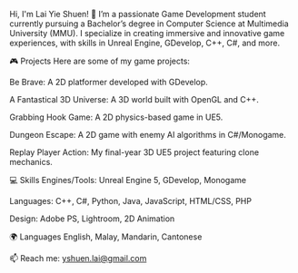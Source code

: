 Hi, I'm Lai Yie Shuen! 👋
I’m a passionate Game Development student currently pursuing a Bachelor’s degree in Computer Science at Multimedia University (MMU). I specialize in creating immersive and innovative game experiences, with skills in Unreal Engine, GDevelop, C++, C#, and more.

🎮 Projects
Here are some of my game projects:

Be Brave: A 2D platformer developed with GDevelop.

A Fantastical 3D Universe: A 3D world built with OpenGL and C++.

Grabbing Hook Game: A 2D physics-based game in UE5.

Dungeon Escape: A 2D game with enemy AI algorithms in C#/Monogame.

Replay Player Action: My final-year 3D UE5 project featuring clone mechanics.

💻 Skills
Engines/Tools: Unreal Engine 5, GDevelop, Monogame

Languages: C++, C#, Python, Java, JavaScript, HTML/CSS, PHP

Design: Adobe PS, Lightroom, 2D Animation

🌍 Languages
English, Malay, Mandarin, Cantonese

📫 Reach me: yshuen.lai@gmail.com

